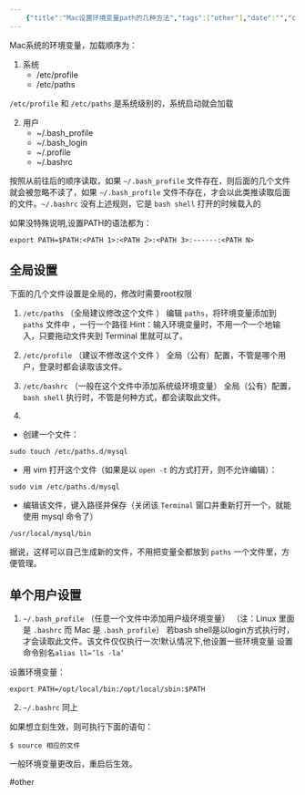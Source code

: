 ```yaml
---
    {"title":"Mac设置环境变量path的几种方法","tags":["other"],"date":"","categories":["other"],"cover":"https://cdn.jsdelivr.net/gh/im/oss@master/gallery/15.svg","thumbnail":"https://cdn.jsdelivr.net/gh/im/oss@master/gallery/15.svg"}
---
```

    

Mac系统的环境变量，加载顺序为：

1. 系统
	* /etc/profile
	* /etc/paths

`/etc/profile` 和 `/etc/paths` 是系统级别的，系统启动就会加载

2. 用户
	- ~/.bash_profile 
	- ~/.bash_login 
	- ~/.profile 
	- ~/.bashrc

按照从前往后的顺序读取，如果 `~/.bash_profile` 文件存在，则后面的几个文件就会被忽略不读了，如果 `~/.bash_profile` 文件不存在，才会以此类推读取后面的文件。`~/.bashrc` 没有上述规则，它是 `bash shell` 打开的时候载入的

如果没特殊说明,设置PATH的语法都为：

```
export PATH=$PATH:<PATH 1>:<PATH 2>:<PATH 3>:------:<PATH N>
```

## 全局设置
下面的几个文件设置是全局的，修改时需要root权限

1. `/etc/paths` （全局建议修改这个文件 ）
编辑 `paths`，将环境变量添加到 `paths` 文件中 ，一行一个路径
Hint：输入环境变量时，不用一个一个地输入，只要拖动文件夹到 Terminal 里就可以了。

2. `/etc/profile` （建议不修改这个文件 ）
全局（公有）配置，不管是哪个用户，登录时都会读取该文件。

3. `/etc/bashrc` （一般在这个文件中添加系统级环境变量）
全局（公有）配置，`bash shell` 执行时，不管是何种方式，都会读取此文件。

4. 

- 创建一个文件：
```
sudo touch /etc/paths.d/mysql
```
- 用 vim 打开这个文件（如果是以 `open -t` 的方式打开，则不允许编辑）：
```
sudo vim /etc/paths.d/mysql
```
- 编辑该文件，键入路径并保存（关闭该 `Terminal` 窗口并重新打开一个，就能使用 mysql 命令了）
```
/usr/local/mysql/bin
```
据说，这样可以自己生成新的文件，不用把变量全都放到 `paths` 一个文件里，方便管理。

## 单个用户设置

1. `~/.bash_profile` （任意一个文件中添加用户级环境变量）
（注：Linux 里面是 `.bashrc` 而 Mac 是 `.bash_profile`）
若bash shell是以login方式执行时，才会读取此文件。该文件仅仅执行一次!默认情况下,他设置一些环境变量
设置命令别名`alias ll=’ls -la’`

设置环境变量：

```
export PATH=/opt/local/bin:/opt/local/sbin:$PATH
```

2. `~/.bashrc` 同上

如果想立刻生效，则可执行下面的语句：

```
$ source 相应的文件
```

一般环境变量更改后，重启后生效。

#other
